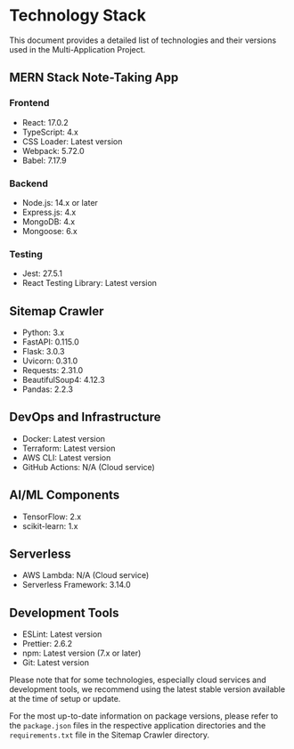 # Technology Stack

This document provides a detailed list of technologies and their versions used in the Multi-Application Project.

## MERN Stack Note-Taking App

### Frontend

- React: 17.0.2
- TypeScript: 4.x
- CSS Loader: Latest version
- Webpack: 5.72.0
- Babel: 7.17.9

### Backend

- Node.js: 14.x or later
- Express.js: 4.x
- MongoDB: 4.x
- Mongoose: 6.x

### Testing

- Jest: 27.5.1
- React Testing Library: Latest version

## Sitemap Crawler

- Python: 3.x
- FastAPI: 0.115.0
- Flask: 3.0.3
- Uvicorn: 0.31.0
- Requests: 2.31.0
- BeautifulSoup4: 4.12.3
- Pandas: 2.2.3

## DevOps and Infrastructure

- Docker: Latest version
- Terraform: Latest version
- AWS CLI: Latest version
- GitHub Actions: N/A (Cloud service)

## AI/ML Components

- TensorFlow: 2.x
- scikit-learn: 1.x

## Serverless

- AWS Lambda: N/A (Cloud service)
- Serverless Framework: 3.14.0

## Development Tools

- ESLint: Latest version
- Prettier: 2.6.2
- npm: Latest version (7.x or later)
- Git: Latest version

Please note that for some technologies, especially cloud services and development tools, we recommend using the latest stable version available at the time of setup or update.

For the most up-to-date information on package versions, please refer to the `package.json` files in the respective application directories and the `requirements.txt` file in the Sitemap Crawler directory.
